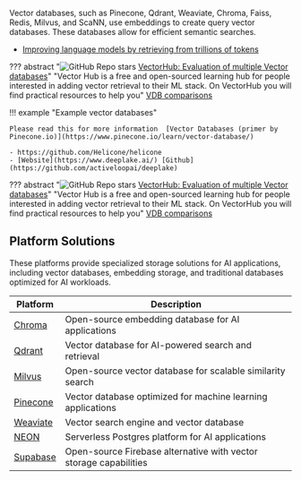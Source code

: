 

Vector databases, such as Pinecone, Qdrant, Weaviate, Chroma, Faiss, Redis, Milvus, and ScaNN, use embeddings to create query vector databases. These databases allow for efficient semantic searches.


- [Improving language models by retrieving from trillions of tokens](https://arxiv.org/pdf/2112.04426.pdf)



??? abstract "![GitHub Repo stars](https://badgen.net/github/stars/superlinked/VectorHub) [VectorHub: Evaluation of multiple Vector databases](https://github.com/superlinked/VectorHub)" 
    "Vector Hub is a free and open-sourced learning hub for people interested in adding vector retrieval to their ML stack. On VectorHub you will find practical resources to help you"
    [VDB comparisons](https://superlinked.com/vector-db-comparison/)


!!! example "Example vector databases"

    Please read this for more information  [Vector Databases (primer by Pinecone.io)](https://www.pinecone.io/learn/vector-database/)

    - https://github.com/Helicone/helicone
    - [Website](https://www.deeplake.ai/) [Github](https://github.com/activeloopai/deeplake)



??? abstract "![GitHub Repo stars](https://badgen.net/github/stars/superlinked/VectorHub) [VectorHub: Evaluation of multiple Vector databases](https://github.com/superlinked/VectorHub)" 
    "Vector Hub is a free and open-sourced learning hub for people interested in adding vector retrieval to their ML stack. On VectorHub you will find practical resources to help you"
    [VDB comparisons](https://superlinked.com/vector-db-comparison/)

## Platform Solutions

These platforms provide specialized storage solutions for AI applications, including vector databases, embedding storage, and traditional databases optimized for AI workloads.

| Platform | Description |
|----------|-------------|
| [Chroma](https://www.trychroma.com/) | Open-source embedding database for AI applications |
| [Qdrant](https://qdrant.tech/) | Vector database for AI-powered search and retrieval |
| [Milvus](https://milvus.io/) | Open-source vector database for scalable similarity search |
| [Pinecone](https://www.pinecone.io/) | Vector database optimized for machine learning applications |
| [Weaviate](https://weaviate.io/) | Vector search engine and vector database |
| [NEON](https://neon.tech/) | Serverless Postgres platform for AI applications |
| [Supabase](https://supabase.com/) | Open-source Firebase alternative with vector storage capabilities |
